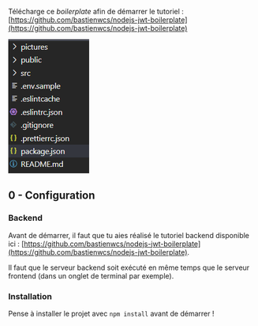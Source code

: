 Télécharge ce _boilerplate_ afin de démarrer le tutoriel : [https://github.com/bastienwcs/nodejs-jwt-boilerplate](https://github.com/bastienwcs/nodejs-jwt-boilerplate)

![Structure](pictures/1-structure.png)

## 0 - Configuration

### Backend

Avant de démarrer, il faut que tu aies réalisé le tutoriel backend disponible ici : [https://github.com/bastienwcs/nodejs-jwt-boilerplate](https://github.com/bastienwcs/nodejs-jwt-boilerplate).

Il faut que le serveur backend soit exécuté en même temps que le serveur frontend (dans un onglet de terminal par exemple).

### Installation

Pense à installer le projet avec `npm install` avant de démarrer !
